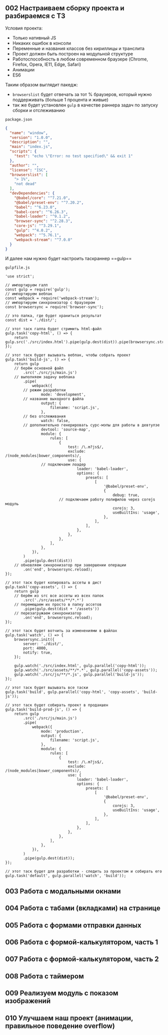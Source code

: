 
## 002 Настраиваем сборку проекта и разбираемся с ТЗ

Условия проекта:
- Только нативный JS
- Никаких ошибок в консоли
- Переменные и названия классов без кириллицы и транслита
- Проект должен быть построен на модульной структуре
- Работоспособность в любом современном браузере (Chrome, Firefox, Opera, IE11, Edge, Safari)
- Анимации
- ES6

Таким образом выглядит пакедж:
- `browserslist` будет отвечать за тот % браузеров, который нужно поддерживать (больше 1 процента и живые)
- так же будет установлен `gulp` в качестве раннера задач по запуску сборки и отслеживанию

`package.json`
```JSON
{
  "name": "window",
  "version": "1.0.0",
  "description": "",
  "main": "index.js",
  "scripts": {
    "test": "echo \"Error: no test specified\" && exit 1"
  },
  "author": "",
  "license": "ISC",
  "browserslist": [
    "> 1%",
    "not dead"
  ],
  "devDependencies": {
    "@babel/core": "^7.21.0",
    "@babel/preset-env": "^7.20.2",
    "babel": "^6.23.0",
    "babel-core": "^6.26.3",
    "babel-loader": "^9.1.2",
    "browser-sync": "^2.28.3",
    "core-js": "^3.29.1",
    "gulp": "^4.0.2",
    "webpack": "^5.76.1",
    "webpack-stream": "^7.0.0"
  }
}
```

И далее нам нужно будет настроить таскраннер ==gulp==

`gulpfile.js`
```JS
'use strict';

// импортируем галп
const gulp = require('gulp');
// импортируем вебпак
const webpack = require('webpack-stream');
// импортируем синхронизатор с браузером
const browsersync = require('browser-sync');

// это папка, где будет храниться результат
const dist = './dist/';

// этот таск галпа будет стримить html-файл
gulp.task('copy-html', () => {
	return gulp.src('./src/index.html').pipe(gulp.dest(dist)).pipe(browsersync.stream());
});

// этот таск будет вызывать вебпак, чтобы собрать проект
gulp.task('build-js', () => {
	return gulp
    // берём основной файл
		.src('./src/js/main.js')
    // выполняем задачу вебпака
		.pipe(
			webpack({
        // режим разработки
				mode: 'development',
        // название выходного файла
				output: {
					filename: 'script.js',
				},
        // без отслеживания
				watch: false,
        // дополнительно генерировать сурс-мэпы для работы в девтулзе
				devtool: 'source-map',
				module: {
					rules: [
						{
							test: /\.m?js$/,
							exclude: /(node_modules|bower_components)/,
							use: {
                // подключаем лоадер
								loader: 'babel-loader',
								options: {
									presets: [
										[
											'@babel/preset-env',
											{
												debug: true,
                        // подключаем работу полифилов через corejs модуль
												corejs: 3,
												useBuiltIns: 'usage',
											},
										],
									],
								},
							},
						},
					],
				},
			}),
		)
		.pipe(gulp.dest(dist))
    // обновляем синхронизатор при завершении операции
		.on('end', browsersync.reload);
});

// этот таск будет копировать ассеты в дист
gulp.task('copy-assets', () => {
	return gulp
    // берём из src все ассеты из всех папок
		.src('./src/assets/**/*.*')
    // перемещаем их просто в папку ассетов
		.pipe(gulp.dest(dist + '/assets'))
    // перезагружаем синхронизатор
		.on('end', browsersync.reload);
});

// этот таск будет вотчить за изменениями в файлах
gulp.task('watch', () => {
	browsersync.init({
		server: './dist/',
		port: 4000,
		notify: true,
	});

	gulp.watch('./src/index.html', gulp.parallel('copy-html'));
	gulp.watch('./src/assets/**/*.*', gulp.parallel('copy-assets'));
	gulp.watch('./src/js/**/*.js', gulp.parallel('build-js'));
});

// этот таск будет вызывать все таски
gulp.task('build', gulp.parallel('copy-html', 'copy-assets', 'build-js'));

// этот таск будет собирать проект в продакшен
gulp.task('build-prod-js', () => {
	return gulp
		.src('./src/js/main.js')
		.pipe(
			webpack({
				mode: 'production',
				output: {
					filename: 'script.js',
				},
				module: {
					rules: [
						{
							test: /\.m?js$/,
							exclude: /(node_modules|bower_components)/,
							use: {
								loader: 'babel-loader',
								options: {
									presets: [
										[
											'@babel/preset-env',
											{
												corejs: 3,
												useBuiltIns: 'usage',
											},
										],
									],
								},
							},
						},
					],
				},
			}),
		)
		.pipe(gulp.dest(dist));
});

// этот таск будет для разработки - следить за проектом и собирать его
gulp.task('default', gulp.parallel('watch', 'build'));
```

## 003 Работа с модальными окнами






## 004 Работа с табами (вкладками) на странице






## 005 Работа с формами отправки данных






## 006 Работа с формой-калькулятором, часть 1






## 007 Работа с формой-калькулятором, часть 2






## 008 Работа с таймером






## 009 Реализуем модуль с показом изображений






## 010 Улучшаем наш проект (анимации, правильное поведение overflow)




